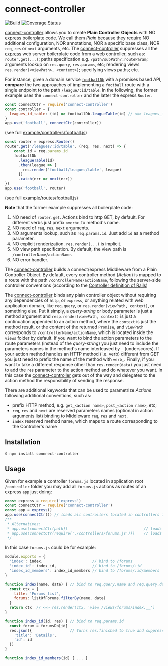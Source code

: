 # connect-controller

[![Build](https://travis-ci.org/CCISEL/connect-controller.svg?branch=master)](https://travis-ci.org/CCISEL/connect-controller)
[![Coverage Status](https://coveralls.io/repos/github/CCISEL/connect-controller/badge.svg?branch=master)](https://coveralls.io/github/CCISEL/connect-controller?branch=master)

[connect-controller](https://www.npmjs.com/package/connect-controller) allows you to
create **Plain Controller Objects** with NO [express](https://www.npmjs.com/package/express)
boilerplate code. 
We call them _Plain_ because they require NO additional configuration,
NOR annotations, NOR a specific base class, NOR `req`, `res` or `next` arguments, etc.
The [connect-controller](https://www.npmjs.com/package/connect-controller) suppresses
all the [express](https://www.npmjs.com/package/express) web server boilerplate code
from a web controller, such as:
`router.get(...)`; paths specification e.g. `/path/subPath/:routeParam`;
arguments lookup on `res.query`, `res.params`, etc;  rendering views
`res.render(<viewPath>, <context>)`; specifying views paths; etc.

For instance, given a domain service [`footballDb`](https://github.com/CCISEL/connect-controller/blob/master/example/controllers/football.js)
with a promises based API, **compare** the two approaches of implementing a `football` route
with a single endpoint to the path `/league/:id/table`.
In the following, the former example uses the `connect-controller` and the latter the express `Router`.

```js
const connectCtr = require('connect-controller')
const controller = {
  leagues_id_table: (id) => footballDb.leagueTable(id) // <=> leagues_id_table: footballDb.leagueTable
}
app.use('football', connectCtr(controller))
```  
(see full [example/controllers/football.js](https://github.com/CCISEL/connect-controller/blob/master/example/controllers/football.js))

```js
const router = express.Router()
router.get('/leagues/:id/table', (req, res, next) => {
    const id = req.params.id
    footballDb
      .leagueTable(id)
      .then(league => {
        res.render('football/leagues/table', league)
      })
      .catch(err => next(err))
})
app.use('football', router)
```
(see full [example/routes/football.js](https://github.com/CCISEL/connect-controller/blob/master/example/routes/football.js))

**Note** that the former example suppresses all boilerplate code:
  1. NO need of `router.get`. Actions bind to http GET, by default. For different verbs 
  just prefix `<verb>_`to method's name.
  2. NO need of `req`, `res`, `next` arguments.
  3. NO arguments lookup, such as `req.params.id`. Just add `id` as a method parameter.
  4. NO explicit renderization. `res.render(...)` is implicit.
  5. NO view path specification. By default, the view path is `/controllerName/actionName`.
  6. NO error handler.

The [connect-controller](https://www.npmjs.com/package/connect-controller)
builds a connect/express Middleware from a Plain Controller Object.
By default, every controller method (_Action_) is mapped to a route with the path
`/controllerName/actionName`, following the server-side controller conventions
(according to the [Controller definition of Rails]( https://en.wikipedia.org/wiki/Ruby_on_Rails#Technical_overview))

The [connect-controller](https://www.npmjs.com/package/connect-controller) binds any
plain controller object without requiring any dependencies of `http`, or `express`, or
anything related with web application domain, like `req.query`,  or
`res.render(viewPath, context)`, or something else. Put it simply, a _query-string_ or body parameter is just a method
argument and `resp.render(viewPath, context)` is just a continuation appended to an action method,
where the `context` is just the method result, or the content of the returned `Promise`, and `viewPath` corresponds to 
`/controllerName/actionName`, which is located inside the `views` folder by default.
If you want to bind the action parameters to the route parameters (instead of the _query-string_) 
you just need to include the parameters names in the method's name interleaved by `_` (underscores).
If your action method handles an HTTP method (i.e. verb) different from GET you just need to
prefix the name of the method with `verb_`.
Finally, if you want to take a different response other than `res.render(data)` you just need to add the
`res` parameter to the action method and do whatever you want. In this case the 
[connect-controller](https://www.npmjs.com/package/connect-controller) gets out of the way and delegates
to the action method the responsibility of sending the response.

There are additional keywords that can be used to parametrize _Actions_
following additional conventions, such as: 
   * prefix HTTP method, e.g. `get_<action name>`, `post_<action name>`, etc; 
   * `req`, `res` and `next` are reserved parameters names (optional in action arguments
   list) binding to Middleware `req`, `res` and `next`.
   * `index` reserved method name, which maps to a route corresponding to the Controller's
   name

   
## Installation

    $ npm install connnect-controller

## Usage

Given for example a controller `forums.js` located in application root `/controller`
folder you may add all `forums.js` actions as routes of an express `app` just doing:

```js
const express = require('express')
const connectCtr = require('connect-controller')
const app = express()
app.use(connectCtr()) // loads all controllers located in controllers folder
/**
 * Alternatives:
 * app.use(connectCtr(path))                                  // loads from a different path
 * app.use(connectCtr(require('./controllers/forums.js')))    // loads a single controller object
 */
```

In this case `forums.js` could be for example:

```js
module.exports = {
  'index': index,                      // bind to /forums
  'index_id': index_id,                // bind to /forums/:id
  'index_id_members': index_id_members // bind to /forums/:id/members
}

function index(name, date) { // bind to req.query.name and req.query.date
  const ctx = {              
    title: 'Forums list',
    forums: listOfForums.filterBy(name, date)
  }
  return ctx  // <=> res.render(ctx, 'view /views/forums/index.__')
}

function index_id(id, res) { // bind to req.params.id
  const forum = forumsDb[id] 
  res.json({                 // Turns res.finished to true and suppress further responses
    'title': 'Details',
    'id': id 
  })
}

function index_id_members(id) { ... }
```
